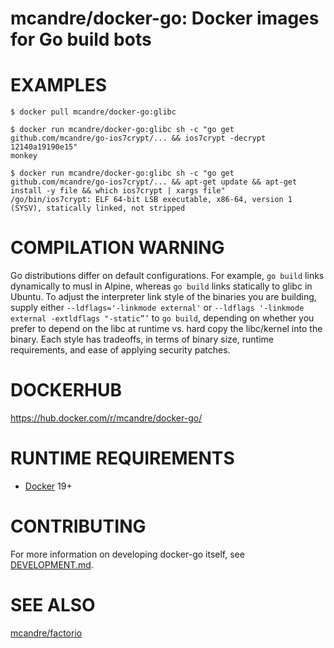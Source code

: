# mcandre/docker-go: Docker images for Go build bots

# EXAMPLES

```console
$ docker pull mcandre/docker-go:glibc

$ docker run mcandre/docker-go:glibc sh -c "go get github.com/mcandre/go-ios7crypt/... && ios7crypt -decrypt 12140a19190e15"
monkey

$ docker run mcandre/docker-go:glibc sh -c "go get github.com/mcandre/go-ios7crypt/... && apt-get update && apt-get install -y file && which ios7crypt | xargs file"
/go/bin/ios7crypt: ELF 64-bit LSB executable, x86-64, version 1 (SYSV), statically linked, not stripped
```

# COMPILATION WARNING

Go distributions differ on default configurations. For example, `go build` links dynamically to musl in Alpine, whereas `go build` links statically to glibc in Ubuntu. To adjust the interpreter link style of the binaries you are building, supply either `--ldflags='-linkmode external'` or `--ldflags '-linkmode external -extldflags "-static”’` to `go build`, depending on whether you prefer to depend on the libc at runtime vs. hard copy the libc/kernel into the binary. Each style has tradeoffs, in terms of binary size, runtime requirements, and ease of applying security patches.

# DOCKERHUB

https://hub.docker.com/r/mcandre/docker-go/

# RUNTIME REQUIREMENTS

* [Docker](https://www.docker.com) 19+

# CONTRIBUTING

For more information on developing docker-go itself, see [DEVELOPMENT.md](DEVELOPMENT.md).

# SEE ALSO

[mcandre/factorio](https://github.com/mcandre/factorio)
